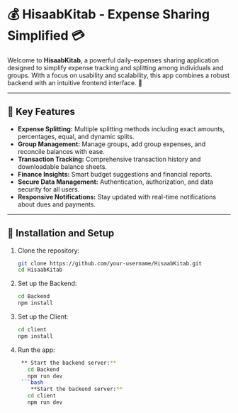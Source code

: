 
# 💰 HisaabKitab - Expense Sharing Simplified 💳

Welcome to **HisaabKitab**, a powerful daily-expenses sharing application designed to simplify expense tracking and splitting among individuals and groups. With a focus on usability and scalability, this app combines a robust backend with an intuitive frontend interface. 🚀

---

## **📌 Key Features**

- **Expense Splitting:** Multiple splitting methods including exact amounts, percentages, equal, and dynamic splits.
- **Group Management:** Manage groups, add group expenses, and reconcile balances with ease.
- **Transaction Tracking:** Comprehensive transaction history and downloadable balance sheets.
- **Finance Insights:** Smart budget suggestions and financial reports.
- **Secure Data Management:** Authentication, authorization, and data security for all users.
- **Responsive Notifications:** Stay updated with real-time notifications about dues and payments.

---


## **🔧 Installation and Setup**

1. Clone the repository:
   ```bash
   git clone https://github.com/your-username/HisaabKitab.git
   cd HisaabKitab
2. Set up the Backend:
   ```bash
   cd Backend
   npm install
3. Set up the Client:
   ```bash
   cd client
   npm install
4. Run the app:
   ```bash
    ** Start the backend server:**
      cd Backend
      npm run dev
    ```bash
       **Start the backend server:**
      cd client
      npm run dev
     
